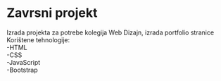 # Zavrsni projekt </br>
Izrada projekta za potrebe kolegija Web Dizajn, izrada portfolio stranice </br>
Korištene tehnologije: </br>
  -HTML </br>
  -CSS </br>
  -JavaScript </br>
  -Bootstrap </br>
